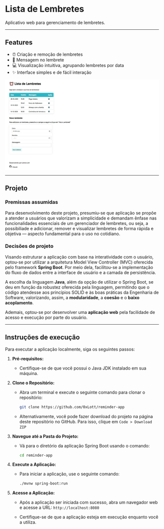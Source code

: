 # Lista de Lembretes
Aplicativo web para gerenciamento de lembretes.

---
## Features
- ⏰ Criação e remoção de lembretes
- 💬 Mensagem no lembrete
- 💻 Visualização intuitiva, agrupando lembretes por data
- ✨ Interface simples e de fácil interação

![Captura de tela da aplicação](./src/main/resources/static/screenshot.jpg)

---
## Projeto

### Premissas assumidas
Para desenvolvimento deste projeto, presumiu-se que aplicação se propõe a atender a usuários que valorizam a simplicidade e demandam ênfase nas funcionalidades essenciais de um gerenciador de lembretes, ou seja, a possibiliade e adicionar, remover e visualizar lembretes de forma rápida e objetiva — aspecto fundamental para o uso no cotidiano.

### Decisões de projeto
Visando estruturar a aplicação com base na interatividade com o usuário, optou-se por utilizar a arquitetura Model View Controller (MVC) oferecida pelo framework **Spring Boot**. Por meio dela, facilitou-se a implementação do fluxo de dados entre a interface de usuário e a camada de persistência.

A escolha da linguagem **Java**, além da opção de utilizar o Spring Boot, se deu em função da robustez oferecida pela linguagem, permitindo que o código atendesse aos princípios SOLID e às boas práticas da Engenharia de Software, valorizando, assim, a **modularidade**, a **coesão** e o **baixo acoplamento**.

Ademais, optou-se por desenvolver uma **aplicação web** pela facilidade de acesso e execução por parte do usuário.

---
## Instruções de execução

Para executar a aplicação localmente, siga os seguintes passos:

1. **Pré-requisitos:**
    - Certifique-se de que você possui o Java JDK instalado em sua máquina.

2. **Clone o Repositório:**
    - Abra um terminal e execute o seguinte comando para clonar o repositório:
      ```bash
      git clone https://github.com/0xLott/reminder-app
      ```
   - Alternativamente, você pode fazer download do projeto na página deste repositório no GitHub. Para isso, clique em `Code > Download ZIP`
   
3. **Navegue até a Pasta do Projeto:**
    - Vá para o diretório da aplicação Spring Boot usando o comando:
      ```bash
      cd reminder-app
      ```

4. **Execute a Aplicação:**
    - Para iniciar a aplicação, use o seguinte comando:
      ```bash
      ./mvnw spring-boot:run
      ```

5. **Acesse a Aplicação:**
    - Após a aplicação ser iniciada com sucesso, abra um navegador web e acesse a URL:
      ```http://localhost:8080```

    - Certifique-se de que a aplicação esteja em execução enquanto você a utiliza.





